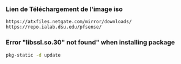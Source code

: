 ### Lien de Téléchargement de l'image iso
```
https://atxfiles.netgate.com/mirror/downloads/
https://repo.ialab.dsu.edu/pfsense/
```


### Error "libssl.so.30" not found" when installing package
```bash
pkg-static -d update
```

